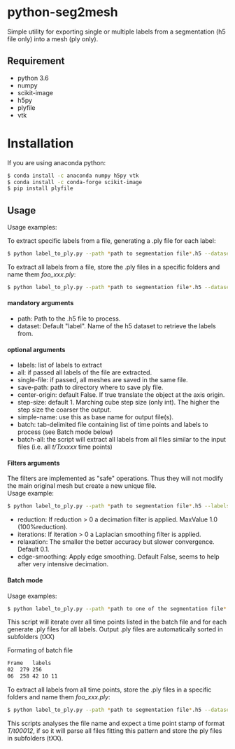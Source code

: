 # python-seg2mesh
Simple utility for exporting single or multiple labels from a segmentation (h5 file only) into a mesh (ply only).

## Requirement
- python 3.6
- numpy
- scikit-image
- h5py
- plyfile
- vtk

# Installation
If you are using anaconda python:
```bash
$ conda install -c anaconda numpy h5py vtk
$ conda install -c conda-forge scikit-image
$ pip install plyfile
```


## Usage 
Usage examples:

To extract specific labels from a file, generating a .ply file  for each label:
```bash
$ python label_to_ply.py --path *path to segmentation file*.h5 --dataset *name of dataset containing labels in h5 file* --labels 10 34 101
```
To extract all labels from a file, store the .ply files in a specific folders and name them _foo_xxx.ply_:

```bash
$ python label_to_ply.py --path *path to segmentation file*.h5 --dataset *name of dataset containing labels in h5 file* --all --save-path *path to output folder* --simple-name "foo"
```

#### mandatory arguments
* path: Path to the .h5 file to process.
* dataset: Default "label". Name of the h5 dataset to retrieve the labels from.

#### optional arguments
* labels: list of labels to extract
* all: if passed all labels of the file are extracted.
* single-file: if passed, all meshes are saved in the same file.
* save-path: path to directory where to save ply file.
* center-origin: default False. If true translate the object at the axis origin.
* step-size: default 1. Marching cube step size (only int). The higher the step size the coarser the output.
* simple-name: use this as base name for output file(s).
* batch: tab-delimited file containing list of time points and labels to process (see Batch mode below)
* batch-all: the script will extract all labels from all files similar to the input files (i.e. all _t/Txxxxx_ time points)

#### Filters arguments
The filters are implemented as "safe" operations. 
Thus they will not modify the main original mesh but create a new unique file.\
Usage example:
```bash
$ python label_to_ply.py --path *path to segmentation file*.h5 --labels 10 --reduction 0.25 --iterations 100
```
* reduction: If reduction > 0 a decimation filter is applied. MaxValue 1.0 (100%reduction).
* iterations: If iteration > 0 a Laplacian smoothing filter is applied.
* relaxation: The smaller the better accuracy but slower convergence. Default 0.1.
* edge-smoothing: Apply edge smoothing. Default False, seems to help after very intensive decimation.

#### Batch mode
Usage examples:
```bash
$ python label_to_ply.py --path *path to one of the segmentation file*.h5 --dataset *name of dataset containing labels in h5 file* --batch *path to tab delimited file with list of time points and labels*
```
This script will iterate over all time points listed in the batch file and for each generate .ply files for all labels. Output .ply files are automatically sorted in subfolders (tXX)

Formating of batch file
```bash
Frame	labels
02	279 256
06	258 42 10 11
```
To extract all labels from all time points, store the .ply files in a specific folders and name them _foo_xxx.ply_:

```bash
$ python label_to_ply.py --path *path to segmentation file*.h5 --dataset *name of dataset containing labels in h5 file* --batch-all --save-path *path to output folder* --simple-name "foo"
```
This scripts analyses the file name and expect a time point stamp of format _T/t00012_, if so it will parse all files fitting this pattern and store the ply files in subfolders (tXX).